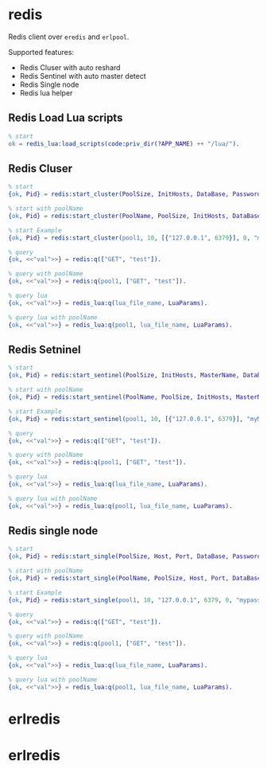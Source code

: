 # redis

Redis client over `eredis` and `erlpool`.

Supported features:
 
 * Redis Cluser with auto reshard
 * Redis Sentinel with auto master detect
 * Redis Single node
 * Redis lua helper


## Redis Load Lua scripts
```erlang
% start
ok = redis_lua:load_scripts(code:priv_dir(?APP_NAME) ++ "/lua/").
```



## Redis Cluser
```erlang
% start
{ok, Pid} = redis:start_cluster(PoolSize, InitHosts, DataBase, Password).

% start with poolName
{ok, Pid} = redis:start_cluster(PoolName, PoolSize, InitHosts, DataBase, Password).

% start Example
{ok, Pid} = redis:start_cluster(pool1, 10, [{"127.0.0.1", 6379}], 0, "mypassword").

% query
{ok, <<"val">>} = redis:q(["GET", "test"]).

% query with poolName
{ok, <<"val">>} = redis:q(pool1, ["GET", "test"]).

% query lua
{ok, <<"val">>} = redis_lua:q(lua_file_name, LuaParams).

% query lua with poolName
{ok, <<"val">>} = redis_lua:q(pool1, lua_file_name, LuaParams).
```

## Redis Setninel
```erlang
% start
{ok, Pid} = redis:start_sentinel(PoolSize, InitHosts, MasterName, DataBase, Password).

% start with poolName
{ok, Pid} = redis:start_sentinel(PoolName, PoolSize, InitHosts, MasterName, DataBase, Password).

% start Example
{ok, Pid} = redis:start_sentinel(pool1, 10, [{"127.0.0.1", 6379}], "myMasterName", 0, "mypassword").

% query
{ok, <<"val">>} = redis:q(["GET", "test"]).

% query with poolName
{ok, <<"val">>} = redis:q(pool1, ["GET", "test"]).

% query lua
{ok, <<"val">>} = redis_lua:q(lua_file_name, LuaParams).

% query lua with poolName
{ok, <<"val">>} = redis_lua:q(pool1, lua_file_name, LuaParams).
```


## Redis single node
```erlang
% start
{ok, Pid} = redis:start_single(PoolSize, Host, Port, DataBase, Password).

% start with poolName
{ok, Pid} = redis:start_single(PoolName, PoolSize, Host, Port, DataBase, Password).

% start Example
{ok, Pid} = redis:start_single(pool1, 10, "127.0.0.1", 6379, 0, "mypassword").

% query
{ok, <<"val">>} = redis:q(["GET", "test"]).

% query with poolName
{ok, <<"val">>} = redis:q(pool1, ["GET", "test"]).

% query lua
{ok, <<"val">>} = redis_lua:q(lua_file_name, LuaParams).

% query lua with poolName
{ok, <<"val">>} = redis_lua:q(pool1, lua_file_name, LuaParams).
```
# erlredis
# erlredis
